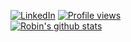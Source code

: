 
[![LinkedIn](https://img.shields.io/badge/LinkedIn-0077B5?style=for-the-badge&logo=linkedin&logoColor=white)](https://www.linkedin.com/in/robin-boone/) [![Profile views](https://gpvc.arturio.dev/robinsane)](https://github.com/Robinsane)  
[![Robin's github stats](https://github-readme-stats.vercel.app/api?username=robinsane&show_icons=true&theme=dark)](https://github.com/Robinsane)  
